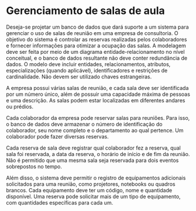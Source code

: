 # Gerenciamento de salas de aula

Deseja-se projetar um banco de dados que dará suporte a um sistema para gerenciar o uso de salas de reunião em uma empresa de consultoria. O objetivo do sistema é controlar as reservas realizadas pelos colaboradores e fornecer informações para otimizar a ocupação das salas. A modelagem deve ser feita por meio de um diagrama entidade-relacionamento no nível conceitual, e o banco de dados resultante não deve conter redundância de dados. O modelo deve incluir entidades, relacionamentos, atributos, especializações (quando aplicável), identificadores e restrições de cardinalidade. Não devem ser utilizado chaves estrangeiras.

A empresa possui várias salas de reunião, e cada sala deve ser identificada por um número único, além de possuir uma capacidade máxima de pessoas e uma descrição. As salas podem estar localizadas em diferentes andares ou prédios.

Cada colaborador da empresa pode reservar salas para reuniões. Para isso, o banco de dados deve armazenar o número de identificação do colaborador, seu nome completo e o departamento ao qual pertence. Um colaborador pode fazer diversas reservas.

Cada reserva de sala deve registrar qual colaborador fez a reserva, qual sala foi reservada, a data da reserva, o horário de início e de fim da reunião. Não é permitido que uma mesma sala seja reservada para dois eventos sobrepostos no tempo.

Além disso, o sistema deve permitir o registro de equipamentos adicionais solicitados para uma reunião, como projetores, notebooks ou quadros brancos. Cada equipamento deve ter um código, nome e quantidade disponível. Uma reserva pode solicitar mais de um tipo de equipamento, com quantidades específicas para cada um.